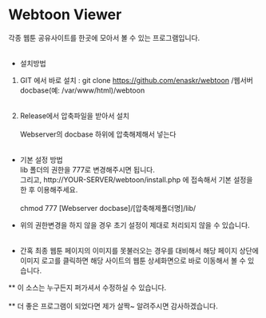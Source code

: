 # Webtoon Viewer

각종 웹툰 공유사이트를 한곳에 모아서 볼 수 있는 프로그램입니다.
<br><br>

* 설치방법<br>
1) GIT 에서 바로 설치 : git clone https://github.com/enaskr/webtoon /웹서버docbase(예: /var/www/html)/webtoon<br><br>

2) Release에서 압축파일을 받아서 설치<br><br>
Webserver의 docbase 하위에 압축해제해서 넣는다<br><br>

* 기본 설정 방법<br>
lib 폴더의 권한을 777로 변경해주시면 됩니다.<br>
그리고, http://YOUR-SERVER/webtoon/install.php 에 접속해서 기본 설정을 한 후 이용해주세요.<br><br>
chmod 777 [Webserver docbase]/[압축해제폴더명]/lib/<br>

* 위의 권한변경을 하지 않을 경우 초기 설정이 제대로 처리되지 않을 수 있습니다.<br><br>

* 간혹 최종 웹툰 페이지의 이미지를 못불러오는 경우를 대비해서 해당 페이지 상단에 이미지 로고를 클릭하면 해당 사이트의 웹툰 상세화면으로 바로 이동해서 볼 수 있습니다.<br>

** 이 소스는 누구든지 퍼가셔서 수정하실 수 있습니다.<br><br>
** 더 좋은 프로그램이 되었다면 제가 살짝~ 알려주시면 감사하겠습니다.<br><br>


